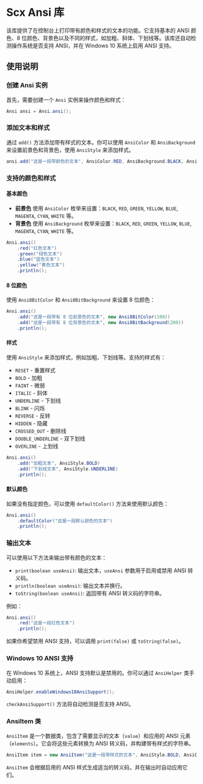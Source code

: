 # Scx Ansi 库

该库提供了在控制台上打印带有颜色和样式的文本的功能。它支持基本的 ANSI 颜色、8 位颜色、背景色以及不同的样式，如加粗、斜体、下划线等。该库还自动检测操作系统是否支持 ANSI，并在 Windows 10 系统上启用 ANSI 支持。

## 使用说明

### 创建 Ansi 实例

首先，需要创建一个 `Ansi` 实例来操作颜色和样式：

```java
Ansi ansi = Ansi.ansi();
```

### 添加文本和样式

通过 `add()` 方法添加带有样式的文本。你可以使用 `AnsiColor` 和 `AnsiBackground` 来设置前景色和背景色，使用 `AnsiStyle` 来添加样式。

```java
ansi.add("这是一段带颜色的文本", AnsiColor.RED, AnsiBackground.BLACK, AnsiStyle.BOLD);
```

### 支持的颜色和样式

#### 基本颜色

- **前景色** 使用 `AnsiColor` 枚举来设置：`BLACK`, `RED`, `GREEN`, `YELLOW`, `BLUE`, `MAGENTA`, `CYAN`, `WHITE` 等。
- **背景色** 使用 `AnsiBackground` 枚举来设置：`BLACK`, `RED`, `GREEN`, `YELLOW`, `BLUE`, `MAGENTA`, `CYAN`, `WHITE` 等。

```java
Ansi.ansi()
    .red("红色文本")
    .green("绿色文本")
    .blue("蓝色文本")
    .yellow("黄色文本")
    .println();
```

#### 8 位颜色

使用 `Ansi8BitColor` 和 `Ansi8BitBackground` 来设置 8 位颜色：

```java
Ansi.ansi()
    .add("这是一段带有 8 位前景色的文本", new Ansi8BitColor(100))
    .add("这是一段带有 8 位背景色的文本", new Ansi8BitBackground(200))
    .println();
```

#### 样式

使用 `AnsiStyle` 来添加样式，例如加粗、下划线等。支持的样式有：

- `RESET` - 重置样式
- `BOLD` - 加粗
- `FAINT` - 微弱
- `ITALIC` - 斜体
- `UNDERLINE` - 下划线
- `BLINK` - 闪烁
- `REVERSE` - 反转
- `HIDDEN` - 隐藏
- `CROSSED_OUT` - 删除线
- `DOUBLE_UNDERLINE` - 双下划线
- `OVERLINE` - 上划线

```java
Ansi.ansi()
    .add("加粗文本", AnsiStyle.BOLD)
    .add("下划线文本", AnsiStyle.UNDERLINE)
    .println();
```

#### 默认颜色

如果没有指定颜色，可以使用 `defaultColor()` 方法来使用默认颜色：

```java
Ansi.ansi()
    .defaultColor("这是一段默认颜色的文本")
    .println();
```

### 输出文本

可以使用以下方法来输出带有颜色的文本：

- `print(boolean useAnsi)`: 输出文本，`useAnsi` 参数用于启用或禁用 ANSI 转义码。
- `println(boolean useAnsi)`: 输出文本并换行。
- `toString(boolean useAnsi)`: 返回带有 ANSI 转义码的字符串。

例如：

```java
Ansi.ansi()
    .red("这是一段红色文本")
    .println();
```

如果你希望禁用 ANSI 支持，可以调用 `print(false)` 或 `toString(false)`。

### Windows 10 ANSI 支持

在 Windows 10 系统上，ANSI 支持默认是禁用的。你可以通过 `AnsiHelper` 类手动启用：

```java
AnsiHelper.enableWindows10AnsiSupport();
```

`checkAnsiSupport()` 方法将自动检测是否支持 ANSI。

### AnsiItem 类

`AnsiItem` 是一个数据类，包含了需要显示的文本（`value`）和应用的 ANSI 元素（`elements`）。它会将这些元素转换为 ANSI 转义码，并构建带有样式的字符串。

```java
AnsiItem item = new AnsiItem("这是一段带样式的文本", AnsiStyle.BOLD, AnsiColor.RED);
```

`AnsiItem` 会根据启用的 ANSI 样式生成适当的转义码，并在输出时自动应用它们。
